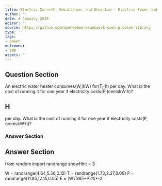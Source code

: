 ```yaml
---
title: Electric Current, Resistance, and Ohms Law - Electric Power and Energy
author: ''
date: 4 January 2018
editor: ''
source: https://github.com/openwebwork/webwork-open-problem-library
type: ''
tags:
- power
outcomes:
- TBD
assets: ''
---
```


## Question Section 

An electric water heater consumes(W,(kW) for(T,(h) per day. What is the cost of running it for one year if electricity costs(P,(centskW·h)?

## H
per day. What is the cost of running it for one year if electricity costs(P,(centskW·h)?
### Answer Section


## Answer Section

from random import randrange
showHint = 3


W = randrange(4.64,5.36,0.12)
T = randrange(1.73,2.27,0.09)
P = randrange(11.85,12.15,0.05)
E = (W*T*365*P)*10**-2